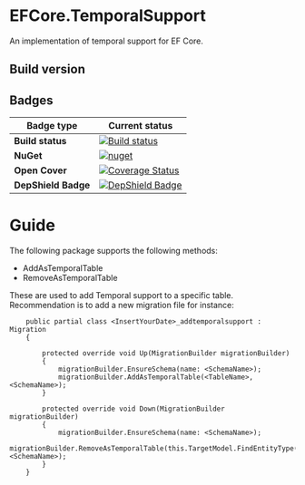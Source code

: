 # EFCore.TemporalSupport
An implementation of temporal support for EF Core.

## Build version

## Badges

|Badge type| Current status|
| --- | --- |
|**Build status**| [![Build status](https://cpodesign.visualstudio.com/PB/_apis/build/status/EFCoreTemporalSupport%20-%20Packaging)](https://cpodesign.visualstudio.com/PB/_build/latest?definitionId=28) |
|**NuGet**| [![nuget](https://img.shields.io/nuget/v/EFCoreTemporalSupport.svg)](https://www.nuget.org/packages/EFCoreTemporalSupport)|
|**Open Cover**| [![Coverage Status](https://coveralls.io/repos/github/cpoDesign/APIFramework/badge.svg?branch=master)](https://coveralls.io/github/cpoDesign/APIFramework?branch=master)|
|**DepShield Badge**|[![DepShield Badge](https://depshield.sonatype.org/badges/cpoDesign/APIFramework/depshield.svg)](https://depshield.github.io)

# Guide
 The following package supports the following methods:
 * AddAsTemporalTable
 * RemoveAsTemporalTable

These are used to add Temporal support to a specific table.
Recommendation is to add a new migration file for instance:
```
    public partial class <InsertYourDate>_addtemporalsupport : Migration
    {

        protected override void Up(MigrationBuilder migrationBuilder)
        {
            migrationBuilder.EnsureSchema(name: <SchemaName>);
            migrationBuilder.AddAsTemporalTable(<TableName>, <SchemaName>);
        }

        protected override void Down(MigrationBuilder migrationBuilder)
        {
            migrationBuilder.EnsureSchema(name: <SchemaName>);
            migrationBuilder.RemoveAsTemporalTable(this.TargetModel.FindEntityType(typeof(<ModelType).Name), <SchemaName>);
        }
    }
```
